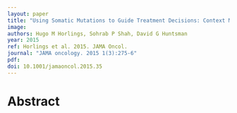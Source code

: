 ```yaml
---
layout: paper
title: "Using Somatic Mutations to Guide Treatment Decisions: Context Matters."
image: 
authors: Hugo M Horlings, Sohrab P Shah, David G Huntsman
year: 2015
ref: Horlings et al. 2015. JAMA Oncol.
journal: "JAMA oncology. 2015 1(3):275-6"
pdf: 
doi: 10.1001/jamaoncol.2015.35
---
```


# Abstract

